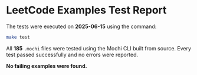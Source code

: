 # LeetCode Examples Test Report

The tests were executed on **2025-06-15** using the command:

```bash
make test
```

All **185** `.mochi` files were tested using the Mochi CLI built from source. Every test passed successfully and no errors were reported.

**No failing examples were found.**
